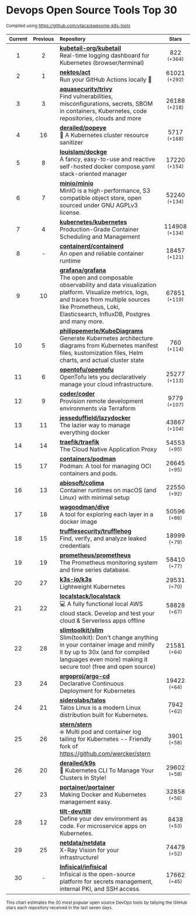 # Devops Open Source Tools Top 30
<sup>Compiled using https://github.com/vilaca/awesome-k8s-tools</sup>
<div align="center">

|<sub>Current</sub>|<sub>Previous</sub>|<sub>Repository</sub>|<sub>Stars</sub>|
|:---:|:---:|:---|:---:|
|1|2|[**kubetail-org/kubetail**](https://github.com/kubetail-org/kubetail)<br/>Real-time logging dashboard for Kubernetes (browser/terminal)|822 <sup>(+364)</sup>|
|2|1|[**nektos/act**](https://github.com/nektos/act)<br/>Run your GitHub Actions locally 🚀|61021 <sup>(+292)</sup>|
|3|3|[**aquasecurity/trivy**](https://github.com/aquasecurity/trivy)<br/>Find vulnerabilities, misconfigurations, secrets, SBOM in containers, Kubernetes, code repositories, clouds and more|26188 <sup>(+218)</sup>|
|4|16|[**derailed/popeye**](https://github.com/derailed/popeye)<br/>👀 A Kubernetes cluster resource sanitizer|5717 <sup>(+168)</sup>|
|5|8|[**louislam/dockge**](https://github.com/louislam/dockge)<br/>A fancy, easy-to-use and reactive self-hosted docker compose.yaml stack-oriented manager|17220 <sup>(+154)</sup>|
|6|7|[**minio/minio**](https://github.com/minio/minio)<br/>MinIO is a high-performance, S3 compatible object store, open sourced under GNU AGPLv3 license.|52240 <sup>(+134)</sup>|
|7|4|[**kubernetes/kubernetes**](https://github.com/kubernetes/kubernetes)<br/>Production-Grade Container Scheduling and Management|114908 <sup>(+134)</sup>|
|8|-|[**containerd/containerd**](https://github.com/containerd/containerd)<br/>An open and reliable container runtime|18457 <sup>(+121)</sup>|
|9|10|[**grafana/grafana**](https://github.com/grafana/grafana)<br/>The open and composable observability and data visualization platform. Visualize metrics, logs, and traces from multiple sources like Prometheus, Loki, Elasticsearch, InfluxDB, Postgres and many more. |67851 <sup>(+119)</sup>|
|10|5|[**philippemerle/KubeDiagrams**](https://github.com/philippemerle/KubeDiagrams)<br/>Generate Kubernetes architecture diagrams from Kubernetes manifest files, kustomization files, Helm charts, and actual cluster state|760 <sup>(+114)</sup>|
|11|6|[**opentofu/opentofu**](https://github.com/opentofu/opentofu)<br/>OpenTofu lets you declaratively manage your cloud infrastructure.|25277 <sup>(+113)</sup>|
|12|9|[**coder/coder**](https://github.com/coder/coder)<br/>Provision remote development environments via Terraform|9779 <sup>(+107)</sup>|
|13|11|[**jesseduffield/lazydocker**](https://github.com/jesseduffield/lazydocker)<br/>The lazier way to manage everything docker|43867 <sup>(+104)</sup>|
|14|14|[**traefik/traefik**](https://github.com/traefik/traefik)<br/>The Cloud Native Application Proxy|54553 <sup>(+95)</sup>|
|15|17|[**containers/podman**](https://github.com/containers/podman)<br/>Podman: A tool for managing OCI containers and pods.|26645 <sup>(+95)</sup>|
|16|13|[**abiosoft/colima**](https://github.com/abiosoft/colima)<br/>Container runtimes on macOS (and Linux) with minimal setup|22550 <sup>(+92)</sup>|
|17|18|[**wagoodman/dive**](https://github.com/wagoodman/dive)<br/>A tool for exploring each layer in a docker image|50596 <sup>(+86)</sup>|
|18|15|[**trufflesecurity/trufflehog**](https://github.com/trufflesecurity/trufflehog)<br/>Find, verify, and analyze leaked credentials|18999 <sup>(+79)</sup>|
|19|19|[**prometheus/prometheus**](https://github.com/prometheus/prometheus)<br/>The Prometheus monitoring system and time series database.|58410 <sup>(+77)</sup>|
|20|27|[**k3s-io/k3s**](https://github.com/k3s-io/k3s)<br/>Lightweight Kubernetes|29531 <sup>(+70)</sup>|
|21|22|[**localstack/localstack**](https://github.com/localstack/localstack)<br/>💻 A fully functional local AWS cloud stack. Develop and test your cloud & Serverless apps offline|58828 <sup>(+67)</sup>|
|22|28|[**slimtoolkit/slim**](https://github.com/slimtoolkit/slim)<br/>Slim(toolkit): Don't change anything in your container image and minify it by up to 30x (and for compiled languages even more) making it secure too! (free and open source)|21581 <sup>(+64)</sup>|
|23|24|[**argoproj/argo-cd**](https://github.com/argoproj/argo-cd)<br/>Declarative Continuous Deployment for Kubernetes|19422 <sup>(+64)</sup>|
|24|21|[**siderolabs/talos**](https://github.com/siderolabs/talos)<br/>Talos Linux is a modern Linux distribution built for Kubernetes.|7942 <sup>(+62)</sup>|
|25|26|[**stern/stern**](https://github.com/stern/stern)<br/>⎈ Multi pod and container log tailing for Kubernetes -- Friendly fork of https://github.com/wercker/stern|3901 <sup>(+58)</sup>|
|26|20|[**derailed/k9s**](https://github.com/derailed/k9s)<br/>🐶 Kubernetes CLI To Manage Your Clusters In Style!|29602 <sup>(+58)</sup>|
|27|23|[**portainer/portainer**](https://github.com/portainer/portainer)<br/>Making Docker and Kubernetes management easy.|32858 <sup>(+56)</sup>|
|28|12|[**tilt-dev/tilt**](https://github.com/tilt-dev/tilt)<br/>Define your dev environment as code. For microservice apps on Kubernetes.|8438 <sup>(+53)</sup>|
|29|25|[**netdata/netdata**](https://github.com/netdata/netdata)<br/>X-Ray Vision for your infrastructure!|74479 <sup>(+52)</sup>|
|30|-|[**Infisical/infisical**](https://github.com/Infisical/infisical)<br/>Infisical is the open-source platform for secrets management, internal PKI, and SSH access.|17662 <sup>(+45)</sup>|


</div>

<sub>This chart estimates the 30 most popular open source DevOps tools by tallying the GitHub stars each repository received in the last seven days.</sub>
